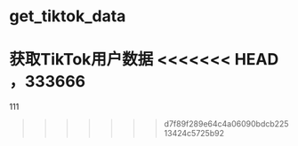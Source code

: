 # get_tiktok_data
获取TikTok用户数据
<<<<<<< HEAD
，333666
=======
111
>>>>>>> d7f89f289e64c4a06090bdcb22513424c5725b92
